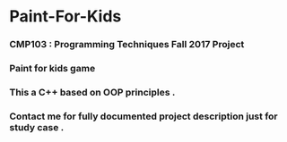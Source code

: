 # Paint-For-Kids
### CMP103 : Programming Techniques Fall 2017 Project 
### Paint for kids game
### This a C++ based on OOP principles . 
### Contact me for fully documented project description just for study case .
